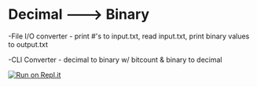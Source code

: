 # Decimal ---> Binary


-File I/O converter - print #'s to input.txt, read input.txt, print binary values to output.txt

-CLI Converter - decimal to binary w/ bitcount & binary to decimal

[![Run on Repl.it](https://replit.com/badge/github/gsabella4/Binary_Conversion)](https://replit.com/new/github/gsabella4/Binary_Conversion)
